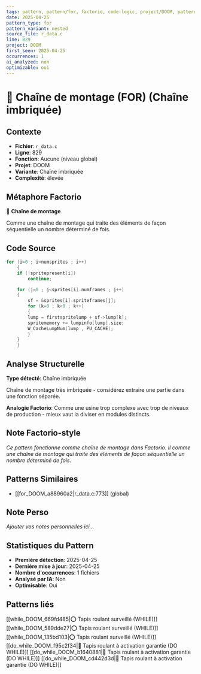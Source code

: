 ```yaml
---
tags: pattern, pattern/for, factorio, code-logic, project/DOOM, pattern/variant/nested
date: 2025-04-25
pattern_type: for
pattern_variant: nested
source_file: r_data.c
line: 829
project: DOOM
first_seen: 2025-04-25
occurrences: 1
ai_analyzed: non
optimizable: oui
---
```


# 🔄 Chaîne de montage (FOR) (Chaîne imbriquée)

## Contexte
- **Fichier**: `r_data.c`
- **Ligne**: 829
- **Fonction**: Aucune (niveau global)
- **Projet**: DOOM
- **Variante**: Chaîne imbriquée
- **Complexité**: élevée

## Métaphore Factorio
🔄 **Chaîne de montage**

Comme une chaîne de montage qui traite des éléments de façon séquentielle un nombre déterminé de fois.

## Code Source
```c
for (i=0 ; i<numsprites ; i++)
    {
	if (!spritepresent[i])
	    continue;

	for (j=0 ; j<sprites[i].numframes ; j++)
	{
	    sf = &sprites[i].spriteframes[j];
	    for (k=0 ; k<8 ; k++)
	    {
		lump = firstspritelump + sf->lump[k];
		spritememory += lumpinfo[lump].size;
		W_CacheLumpNum(lump , PU_CACHE);
	    }
	}
    }
```

## Analyse Structurelle
**Type détecté**: Chaîne imbriquée

Chaîne de montage très imbriquée - considérez extraire une partie dans une fonction séparée.

**Analogie Factorio**:
Comme une usine trop complexe avec trop de niveaux de production - mieux vaut la diviser en modules distincts.

## Note Factorio-style
*Ce pattern fonctionne comme chaîne de montage dans Factorio. Il comme une chaîne de montage qui traite des éléments de façon séquentielle un nombre déterminé de fois.*

## Patterns Similaires
- [[for_DOOM_a88960a2|r_data.c:773]] (global)

## Note Perso
*Ajouter vos notes personnelles ici...*

## Statistiques du Pattern
- **Première détection**: 2025-04-25
- **Dernière mise à jour**: 2025-04-25
- **Nombre d'occurrences**: 1 fichiers
- **Analysé par IA**: Non
- **Optimisable**: Oui

## Patterns liés
[[while_DOOM_669fd485|⭕ Tapis roulant surveillé (WHILE)]]
[[while_DOOM_589dde27|⭕ Tapis roulant surveillé (WHILE)]]
[[while_DOOM_135bd103|⭕ Tapis roulant surveillé (WHILE)]]
[[do_while_DOOM_f95c2f34|🔄 Tapis roulant à activation garantie (DO WHILE)]]
[[do_while_DOOM_b1640881|🔄 Tapis roulant à activation garantie (DO WHILE)]]
[[do_while_DOOM_cd442d3d|🔄 Tapis roulant à activation garantie (DO WHILE)]]
